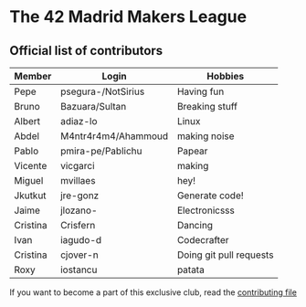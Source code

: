 # The 42 Madrid Makers League

## Official list of contributors

|Member|Login|Hobbies|
|---|---|---|
|Pepe|psegura-/NotSirius|Having fun|
|Bruno|Bazuara/Sultan|Breaking stuff|
|Albert|adiaz-lo|Linux|
|Abdel|M4ntr4r4m4/Ahammoud|making noise|
|Pablo|pmira-pe/Pablichu|Papear|
|Vicente|vicgarci|making|
|Miguel|mvillaes|hey!|
|Jkutkut|jre-gonz|Generate code!|
|Jaime|jlozano-|Electronicsss|
|Cristina|Crisfern|Dancing|
|Ivan|iagudo-d|Codecrafter|
|Cristina|cjover-n|Doing git pull requests|
|Roxy|iostancu|patata|

If you want to become a part of this exclusive club, read the [contributing file](CONTRIBUTING.md)
